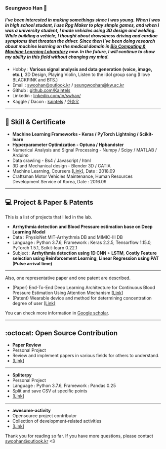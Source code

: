### Seungwoo Han 👋
##### I've been interested in making somethings since I was young. When I was in high school student, I use Rpg Maker to play simple games, and when I was a university student, I made vehicles using 3D design and welding. While building a vehicle, I thought about drowsiness driving and cardiac symptoms that threaten the driver. Since then I've been doing research about machine learning on the medical domain in [Bio Computing & Machine Learning Laboratory](http://bcml.kw.ac.kr/) now. In the future, I will continue to show my ability in this field without changing my mind.

- Hobby : **Various signal analysis and data generation (voice, image, etc.)**, 3D Design, Playing Violin,  Listen to the idol group song (I love BLACKPINK and BTS.)
- Email : swoohan@outlook.kr / seungwoohan@kw.ac.kr
- Github : [github.com/Kaintels](https://github.com/Kaintels)
- Linkedin : [linkedin.com/in/swhan/](https://www.linkedin.com/in/swhan/)
- Kaggle / Dacon : [kaintels](https://www.kaggle.com/kaintels) / [한승우](https://dacon.io/myprofile/236429/overview/)

***
## :100: Skill & Certificate

- **Machine Learning Frameworks - Keras / PyTorch Lightning / Scikit-learn**
- **Hyperparameter Optimization - Optuna / Hpbandster**
- Numerical Analysis and Signal Processing - Numpy / Scipy / MATLAB / Arduino
- Data crawling -  Bs4 / Javascript / html
- 3D and Mechanical design - Blender 3D / CATIA
- Machine Learning, Coursera [[Link]](https://www.coursera.org/account/accomplishments/verify/GLRKF2N69FN6),  Date : 2018.09
- Craftsman Motor Vehicles Maintenance, Human Resources Development Service of Korea, Date : 2016.09

***
## :computer: Project & Paper & Patents
This is a list of projects that I led in the lab.

- **Arrhythmia detection and Blood Pressure estimation base on Deep Learning Model**
- Data : PhysioNet MIT-Arrhythmia DB and MIMIC-III DB
- Language : Python 3.7.6, Framework : Keras 2.2.5, Tensorflow 1.15.0, PyTorch 1.5.1, Scikit-learn 0.22.1
- Subject : **Arrhythmia detection using 1D CNN + LSTM**, **Costly Feature selection using Reinforcement Learning**, **Linear Regression using PAT (Pulse arrival time)**

***
Also, one representative paper and one patent are described.

- (Paper) End-To-End Deep Learning Architecture for Continuous Blood Pressure Estimation Using Attention Mechanism [[Link]](https://www.mdpi.com/1424-8220/20/8/2338/htm)
- (Patent) Wearable device and method for determining concentration degree of user [[Link]](https://doi.org/10.8080/1020180060627)

You can check more information in [Google scholar](https://scholar.google.com/citations?user=NWbfyKYAAAAJ&hl=ko).

***
## :octocat: Open Source Contribution
- **Paper Review**
- Personal Project
- Review and implement papers in various fields for others to understand.
- [[Link]](https://github.com/Kaintels/paper-review)
***
- **Spliterpy**
- Personal Project
- Language : Python 3.7.6, Framework : Pandas 0.25
- Split and save CSV at specific points
- [[Link]](https://github.com/Kaintels/Spliterpy)
***
- **awesome-activity**
- Opensource project contributor
- Collection of development-related activities
- [[Link]](https://github.com/FKgk/awesome-activity)

Thank you for reading so far. If you have more questions, please contact swoohan@outlook.kr <3
